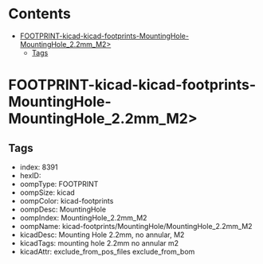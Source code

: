 



Contents
========

* [FOOTPRINT-kicad-kicad-footprints-MountingHole-MountingHole_2.2mm_M2>](#footprint-kicad-kicad-footprints-mountinghole-mountinghole_22mm_m2)
	* [Tags](#tags)

# FOOTPRINT-kicad-kicad-footprints-MountingHole-MountingHole_2.2mm_M2>

## Tags

- index: 8391
- hexID: 
- oompType: FOOTPRINT
- oompSize: kicad
- oompColor: kicad-footprints
- oompDesc: MountingHole
- oompIndex: MountingHole_2.2mm_M2
- oompName: kicad-footprints/MountingHole/MountingHole_2.2mm_M2
- kicadDesc: Mounting Hole 2.2mm, no annular, M2
- kicadTags: mounting hole 2.2mm no annular m2
- kicadAttr: exclude_from_pos_files exclude_from_bom

